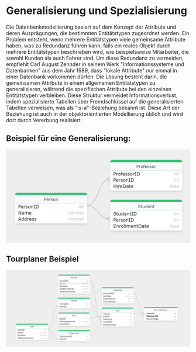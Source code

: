 # Generalisierung und Spezialisierung 

Die Datenbankmodellierung basiert auf dem Konzept der Attribute und deren Ausprägungen, die bestimmten Entitätstypen zugeordnet werden. Ein Problem entsteht, wenn mehrere Entitätstypen viele gemeinsame Attribute haben, was zu Redundanz führen kann, falls ein reales Objekt durch mehrere Entitätstypen beschrieben wird, wie beispielsweise Mitarbeiter, die sowohl Kunden als auch Fahrer sind. Um diese Redundanz zu vermeiden, empfiehlt Carl August Zehnder in seinem Werk "Informationssysteme und Datenbanken" aus dem Jahr 1989, dass "lokale Attribute" nur einmal in einer Datenbank vorkommen dürfen. Die Lösung besteht darin, die gemeinsamen Attribute in einem allgemeinen Entitätstypen zu generalisieren, während die spezifischen Attribute bei den einzelnen Entitätstypen verbleiben. Diese Struktur vermeidet Informationsverlust, indem spezialisierte Tabellen über Fremdschlüssel auf die generalisierten Tabellen verweisen, was als "is-a"-Beziehung bekannt ist. Diese Art der Beziehung ist auch in der objektorientierten Modellierung üblich und wird dort durch Vererbung realisiert.

## Beispiel für eine Generalisierung:

![ERM vom Code](../img/020_generalisierung.png)


## Tourplaner Beispiel

![ERM vom Code](../img/02_generalisierung.png)